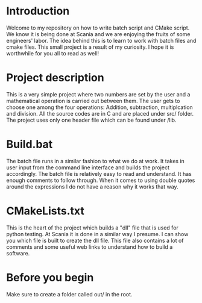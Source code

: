 # Introduction
Welcome to my repository on how to write batch script and CMake script. We know it is being done at Scania and we
are enjoying the fruits of some engineers' labor. The idea behind this is to learn to work with batch files and
cmake files. This small project is a result of my curiosity. I hope it is worthwhile for you all to read as well!

# Project description
This is a very simple project where two numbers are set by the user and a mathematical operation is carried out
between them. The user gets to choose one among the four operations: Addition, subtraction, multiplcation and division.
All the source codes are in C and are placed under src/ folder. The project uses only one header file which can be
found under /lib.

# Build.bat
The batch file runs in a similar fashion to what we do at work. It takes in user input from the command line interface
and builds the project accordingly. The batch file is relatively easy to read and understand. It has enough comments
to follow through. When it comes to using double quotes around the expressions I do not have a reason why it works that
way.

# CMakeLists.txt
This is the heart of the project which builds a "dll" file that is used for python testing. At Scania it is done in a
similar way I presume. I can show you which file is built to create the dll file. This file also contains a lot of 
comments and some useful web links to understand how to build a software.

# Before you begin
Make sure to create a folder called out/ in the root.